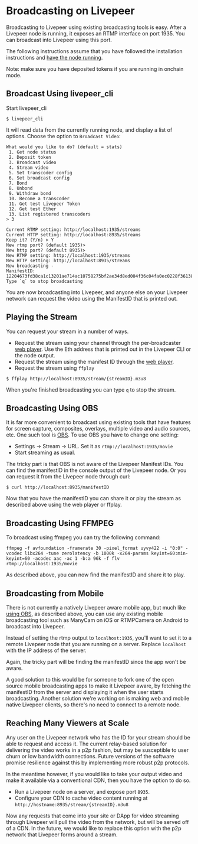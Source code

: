 # Broadcasting on Livepeer

Broadcasting to Livepeer using existing broadcasting tools is
easy. After a Livepeer node is running, it exposes an RTMP interface
on port 1935. You can broadcast into Livepeer using this port.

The following instructions assume that you have followed the
installation instructions and [have the node running](node.html).

Note: make sure you have deposited tokens if you are running in onchain mode.

## Broadcast Using livepeer_cli

Start livepeer_cli

```
$ livepeer_cli
```

It will read data from the currently running node, and display a list
of options. Choose the option to `Broadcast Video`:

```
What would you like to do? (default = stats)
 1. Get node status
 2. Deposit token
 3. Broadcast video
 4. Stream video
 5. Set transcoder config
 6. Set broadcast config
 7. Bond
 8. Unbond
 9. Withdraw bond
 10. Become a transcoder
 11. Get test Livepeer Token
 12. Get test Ether
 13. List registered transcoders
> 3

Current RTMP setting: http://localhost:1935/streams
Current HTTP setting: http://localhost:8935/streams
Keep it? (Y/n) > Y
New rtmp port? (default 1935)> 
New http port? (default 8935)> 
New RTMP setting: http://localhost:1935/streams
New HTTP setting: http://localhost:8935/streams
Now broadcasting - 
ManifestID: 12204673fd38ca1c13201ae714ac10758275bf2ae34d8ed004f36c04fa0ec0228f36138528423d33b8b27e1d3c4e5026b7fe9c05833346495130ce276015a86fbf95
Type `q` to stop broadcasting
```

You are now broadcasting into Livepeer, and anyone else on your
Livepeer network can request the video using the ManifestID that is
printed out.

## Playing the Stream

You can request your stream in a number of ways.

* Request the stream using your channel through the per-broadcaster [web player](http://media.livepeer.org). Use the Eth address that is printed out in the Livepeer CLI or the node output. 
* Request the stream using the manifest ID through the [web player](http://media.livepeer.org/player.html).
* Request the stream using `ffplay`

```
$ ffplay http://localhost:8935/stream/{streamID}.m3u8
```

When you're finished broadcasting you can type `q` to stop the stream.

## Broadcasting Using OBS

It is far more convenient to broadcast using existing tools that have
features for screen capture, composites, overlays, multiple video and
audio sources, etc. One such tool is
[OBS](https://obsproject.com/). To use OBS you have to change one
setting:

* Settings -> Stream -> URL. Set it as `rtmp://localhost:1935/movie`
* Start streaming as usual.

The tricky part is that OBS is not aware of the Livepeer Manifest
IDs. You can find the manifestID in the console output of the Livepeer
node. Or you can request it from the Livepeer node through curl:

```
$ curl http://localhost:8935/manifestID
```

Now that you have the manifestID you can share it or play the stream as
described above using the web player or ffplay.


## Broadcasting Using FFMPEG

To broadcast using ffmpeg you can try the following command:

```
ffmpeg -f avfoundation -framerate 30 -pixel_format uyvy422 -i "0:0" -vcodec libx264 -tune zerolatency -b 1000k -x264-params keyint=60:min-keyint=60 -acodec aac -ac 1 -b:a 96k -f flv rtmp://localhost:1935/movie
```

As described above, you can now find the manifestID and share it to play.

## Broadcasting from Mobile

There is not currently a natively Livepeer aware mobile app, but much
like [using OBS](#broadcasting-using-obs), as described above, you can
use any existing mobile broadcasting tool such as ManyCam on iOS or
RTMPCamera on Android to broadcast into Livepeer.

Instead of setting the rtmp output to `localhost:1935`, you'll want to
set it to a remote Livepeer node that you are running on a
server. Replace `localhost` with the IP address of the server.

Again, the tricky part will be finding the manifestID since the app
won't be aware.

A good solution to this would be for someone to fork one of the open
source mobile broadcasting apps to make it Livepeer aware, by fetching
the manifestID from the server and displaying it when the user starts
broadcasting. Another solution we're working on is making web and
mobile native Livepeer clients, so there's no need to connect to a
remote node.

## Reaching Many Viewers at Scale

Any user on the Livepeer network who has the ID for your stream should
be able to request and access it. The current relay-based solution for
delivering the video works in a p2p fashion, but may be susceptible to
user churn or low bandwidth connections. Future versions of the
software promise resilience against this by implementing more robust
p2p protocols.

In the meantime however, if you would like to take your output video
and make it available via a conventional CDN, then you have the option
to do so.

* Run a Livepeer node on a server, and expose port `8935`.
* Configure your CDN to cache video content running at
`http://hostname:8935/stream/{streamID}.m3u8`

Now any requests that come into your site or DApp for video streaming
through Livepeer will pull the video from the network, but will be
served off of a CDN. In the future, we would like to replace this
option with the p2p network that Livepeer forms around a stream.

